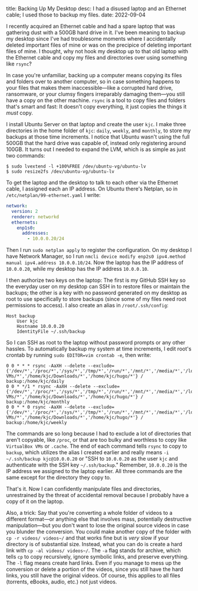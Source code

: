 title: Backing Up My Desktop
 desc: I had a disused laptop and an Ethernet cable; I used those to backup my files.
 date: 2022-09-04

I recently acquired an Ethernet cable and had a spare laptop that was gathering dust with a 500GB hard drive in it. I've been meaning to backup my desktop since I've had troublesome moments where I accidentally deleted important files of mine or was on the precipice of deleting important files of mine. I thought, why not hook my desktop up to that old laptop with the Ethernet cable and copy my files and directories over using something like `rsync`?

In case you're unfamiliar, backing up a computer means copying its files and folders over to another computer, so in case something happens to your files that makes them inaccessible—like a corrupted hard drive, ransomware, or your clumsy fingers irreparably damaging them—you still have a copy on the other machine. `rsync` is a tool to copy files and folders that's smart and fast: It doesn't copy everything, it just copies the things it *must* copy.

I install Ubuntu Server on that laptop and create the user `kjc`. I make three directories in the home folder of `kjc`: `daily`, `weekly`, and `monthly`, to store my backups at those time increments. I notice that Ubuntu wasn't using the full 500GB that the hard drive was capable of, instead only registering around 100GB. It turns out I needed to expand the LVM, which is as simple as just two commands:

```
$ sudo lvextend -l +100%FREE /dev/ubuntu-vg/ubuntu-lv
$ sudo resize2fs /dev/ubuntu-vg/ubuntu-lv
```

To get the laptop and the desktop to talk to each other via the Ethernet cable, I assigned each an IP address. On Ubuntu there's Netplan, so in `/etc/netplan/99-ethernet.yaml` I write:

```yaml
network:
  version: 2
  renderer: networkd
  ethernets:
    enp1s0:
      addresses:
        - 10.0.0.20/24
```

Then I run `sudo netplan apply` to register the configuration. On my desktop I have Network Manager, so I run `nmcli device modify enp2s0 ipv4.method manual ipv4.address 10.0.0.10/24`. Now the laptop has the IP address of `10.0.0.20`, while my desktop has the IP address `10.0.0.10`.

I then authorize two keys on the laptop: The first is my GitHub SSH key so the everyday user on my desktop can SSH in to restore files or maintain the backups; the other is a key with no password generated on my desktop as root to use specifically to store backups (since some of my files need root permissions to access). I also create an alias in `/root/.ssh/config`:

```
Host backup
	User kjc
	Hostname 10.0.0.20
	IdentityFile ~/.ssh/backup
```

So I can SSH as root to the laptop without password prompts or any other hassles. To automatically backup my system at time increments, I edit root's crontab by running `sudo EDITOR=vim crontab -e`, then write:

```
0 0 * * * rsync -AaXH --delete --exclude={'/dev/*','/proc/*','/sys/*','/tmp/*','/run/*','/mnt/*','/media/*','/lost+found','/var/cache/*','/home/kjc/.cache/*','/home/kjc/VirtualBox VMs/*','/home/kjc/Downloads/*','/home/kjc/hugo/*'} / backup:/home/kjc/daily
0 0 * */1 * rsync -AaXH --delete --exclude={'/dev/*','/proc/*','/sys/*','/tmp/*','/run/*','/mnt/*','/media/*','/lost+found','/var/cache/*','/home/kjc/.cache/*','/home/kjc/VirtualBox VMs/*','/home/kjc/Downloads/*','/home/kjc/hugo/*'} / backup:/home/kjc/monthly
0 0 * * 0 rsync -AaXH --delete --exclude={'/dev/*','/proc/*','/sys/*','/tmp/*','/run/*','/mnt/*','/media/*','/lost+found','/var/cache/*','/home/kjc/.cache/*','/home/kjc/VirtualBox VMs/*','/home/kjc/Downloads/*','/home/kjc/hugo/*'} / backup:/home/kjc/weekly
```

The commands are so long because I had to exclude a lot of directories that aren't copyable, like `/proc`, or that are too bulky and worthless to copy like `VirtualBox VMs` or `.cache`. The end of each command tells `rsync` to copy to `backup`, which utilizes the alias I created earlier and really means `-i ~/.ssh/backup kjc@10.0.0.20` or "SSH to `10.0.0.20` as the user `kjc` and authenticate with the SSH key `~/.ssh/backup`." Remember, `10.0.0.20` is the IP address we assigned to the laptop earlier. All three commands are the same except for the directory they copy to.

That's it. Now I can confidently manipulate files and directories, unrestrained by the threat of accidental removal because I probably have a copy of it on the laptop.

Also, a trick: Say that you're converting a whole folder of videos to a different format—or anything else that involves mass, potentially destructive manipulation—but you don't want to lose the original source videos in case you blunder the conversion. You could make another copy of the folder with `cp -r videos/ videos~/` and that works fine but is *very* slow if your directory is of substantial size. Instead, what you can do is create a hard link with `cp -al videos/ videos~/`. The `-a` flag stands for archive, which tells `cp` to copy recursively, ignore symbolic links, and preserve everything. The `-l` flag means create hard links. Even if you manage to mess up the conversion or delete a portion of the videos, since you still have the hard links, you still have the original videos. Of course, this applies to all files (torrents, eBooks, audio, etc.) not just videos.
